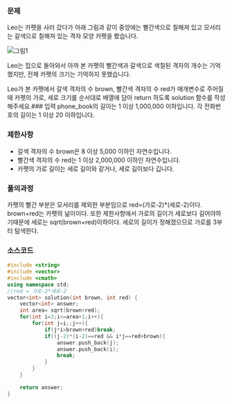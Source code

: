 ### 문제
Leo는 카펫을 사러 갔다가 아래 그림과 같이 중앙에는 빨간색으로 칠해져 있고 모서리는 갈색으로 칠해져 있는 격자 모양 카펫을 봤습니다.

![그림1](https://grepp-programmers.s3.amazonaws.com/files/ybm/7c94563a35/2ff27ac9-97d0-43a9-9cf8-a344b8e7912e.png)


Leo는 집으로 돌아와서 아까 본 카펫의 빨간색과 갈색으로 색칠된 격자의 개수는 기억했지만, 전체 카펫의 크기는 기억하지 못했습니다.

Leo가 본 카펫에서 갈색 격자의 수 brown, 빨간색 격자의 수 red가 매개변수로 주어질 때 카펫의 가로, 세로 크기를 순서대로 배열에 담아 return 하도록 solution 함수를 작성해주세요.### 입력
phone_book의 길이는 1 이상 1,000,000 이하입니다.
각 전화번호의 길이는 1 이상 20 이하입니다.
### 제한사항
- 갈색 격자의 수 brown은 8 이상 5,000 이하인 자연수입니다.
- 빨간색 격자의 수 red는 1 이상 2,000,000 이하인 자연수입니다.
- 카펫의 가로 길이는 세로 길이와 같거나, 세로 길이보다 깁니다.

### 풀의과정  
카펫의 빨간 부분은 모서리를 제외한 부분임으로 red=(가로-2)*(세로-2)이다. brown+red는 카펫의 넒이이다.
또한 제한사항에서 가로의 길이가 세로보다 길어야하기때문에 세로는 sqrt(brown+red)이하이다.
세로의 길이가 정해졌으므로 가로를 3부터 탐색한다.
### 소스코드

``` c++
#include <string>
#include <vector>
#include <cmath>
using namespace std;
//red = 가로-2*세로-2
vector<int> solution(int brown, int red) {
    vector<int> answer;
    int area= sqrt(brown+red);
    for(int i=3;i<=area+1;i++){
        for(int j=i;;j++){
            if(j*i>brown+red)break;
            if((j-2)*(i-2)==red && i*j==red+brown){
                answer.push_back(j);
                answer.push_back(i);
                break;
            }
        }
    }

    return answer;
}
```
